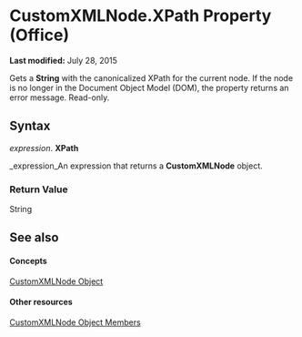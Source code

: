 
# CustomXMLNode.XPath Property (Office)

 **Last modified:** July 28, 2015

Gets a  **String** with the canonicalized XPath for the current node. If the node is no longer in the Document Object Model (DOM), the property returns an error message. Read-only.

## Syntax

 _expression_. **XPath**

 _expression_An expression that returns a  **CustomXMLNode** object.


### Return Value

String


## See also


#### Concepts


 [CustomXMLNode Object](e90213f5-6d62-52d8-3043-2399eaa5aaba.md)
#### Other resources


 [CustomXMLNode Object Members](fbf957c8-40b8-2f75-fcc8-db0ed6e18438.md)
